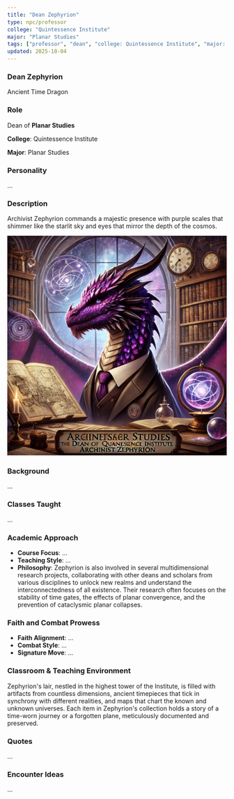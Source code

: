 ```yaml
---
title: "Dean Zephyrion"
type: npc/professor
college: "Quintessence Institute"
major: "Planar Studies"
tags: ["professor", "dean", "college: Quintessence Institute", "major: Planar Studies","variant:time"]
updated: 2025-10-04
---
```


### Dean Zephyrion

Ancient Time Dragon

### Role

Dean of **Planar Studies**

**College**: Quintessence Institute

**Major**: Planar Studies

### Personality

...

### Description

Archivist Zephyrion commands a majestic presence with purple scales that shimmer like the starlit sky and eyes that mirror the depth of the cosmos.

![98099D3B-2691-44C2-A923-F876FE28873B](/assets/images/98099D3B-2691-44C2-A923-F876FE28873B.webp)

### Background

...

### Classes Taught

...

### Academic Approach

- **Course Focus**: ...
- **Teaching Style**: ...
- **Philosophy**: Zephyrion is also involved in several multidimensional research projects, collaborating with other deans and scholars from various disciplines to unlock new realms and understand the interconnectedness of all existence. Their research often focuses on the stability of time gates, the effects of planar convergence, and the prevention of cataclysmic planar collapses.

### Faith and Combat Prowess

- **Faith Alignment**: ...
- **Combat Style**: ...
- **Signature Move**: ...

### Classroom & Teaching Environment

Zephyrion's lair, nestled in the highest tower of the Institute, is filled with artifacts from countless dimensions, ancient timepieces that tick in synchrony with different realities, and maps that chart the known and unknown universes. Each item in Zephyrion's collection holds a story of a time-worn journey or a forgotten plane, meticulously documented and preserved.

### Quotes

...

### Encounter Ideas

...
